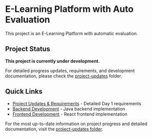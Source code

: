 # E-Learning Platform with Auto Evaluation

This project is an E-Learning Platform with automatic evaluation.

##  Project Status

**This project is currently under development.** 

For detailed progress updates, requirements, and development documentation, please check the [project-updates](./project-updates/) folder.

## Quick Links

- [Project Updates & Requirements](./project-updates/README.md) - Detailed Day 1 requirements
- [Backend Development](./backend/) - Java backend implementation
- [Frontend Development](./frontend/) - React frontend implementation


For the most up-to-date information on project progress and detailed documentation, visit the [project-updates folder](./project-updates/).
